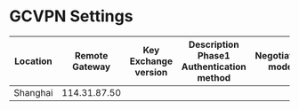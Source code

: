 # GCVPN Settings


|Location | Remote Gateway | Key Exchange version |  Description Phase1 Authentication method | Negotiation mode | My identifier |  Peer identifier| Pre-shared key | Encryption algorithm | Hash algorithm | DH key group | Lifetime | 
|--- |---|---|---|---|----|---|---|---|---|---|---|
|Shanghai | 114.31.87.50 | 
 